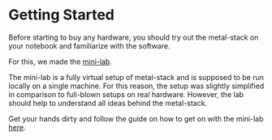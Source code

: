# Getting Started

Before starting to buy any hardware, you should try out the metal-stack on your notebook and familiarize with the software.

For this, we made the [mini-lab](https://github.com/metal-stack/mini-lab).

The mini-lab is a fully virtual setup of metal-stack and is supposed to be run locally on a single machine. For this reason, the setup was slightly simplified in comparison to full-blown setups on real hardware. However, the lab should help to understand all ideas behind the metal-stack.

Get your hands dirty and follow the guide on how to get on with the mini-lab [here](references/external/mini-lab/README.md).

